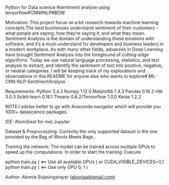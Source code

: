 Python for Data science #sentiment analyse using tensorflow#CNN#NLP#BOW 

Motivation: 
This project focus on a bit research towards machine learning concepts.The best businesses understand sentiment of their customers – what people are saying, how they’re saying it, and what they mean. Sentiment Analysis is the domain of understanding these emotions with software, and it’s a must-understand for developers and business leaders in a modern workplace. As with many other fields, advances in Deep Learning have brought Sentiment Analysis into the foreground of cutting-edge algorithms. Today we use natural language processing, statistics, and text analysis to extract, and identify the sentiment of text into positive, negative, or neutral categories.
I will be keeping track of my explorations and observations in this README for anyone else who wants to explore# ML-CNN-NLP-SentimentAnalyse


Requirements:
Python 3.4.3
Numpy 1.12.0
Matplotlib 1.4.3
Pandas 0.16.2
nltk 3.0.3
Scikit-learn 0.16.1
Theano 0.8.2/Tensorflow 1.0.0
Keras 1.2.2

NOTE:I advise better to go with Anaconda navigator which will provide you 1000+ datascience packages.

IDE:
Atom(best for me)
Jupyter

Dataset & Preprocessing:
Currently the only supported dataset is the one provided by the Bag of Words Meets Bags .

Training the network:
The model can be trained across multiple GPUs to speed up the computations. In order to start the training:
Execute

python train.py ( <== Use all available GPUs )
or
CUDA_VISIBLE_DEVICES=0,1 python train.py ( <== Use only GPU 0, 1 )

Author:
Abonia Sojasingarayar (aboniaa@gmail.com)
